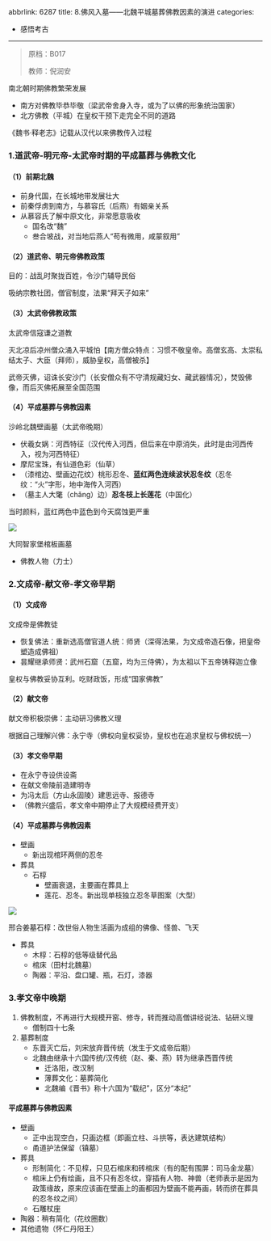 abbrlink: 6287
title: 8.佛风入墓——北魏平城墓葬佛教因素的演进
categories:
  - 感悟考古
---
> 原档：B017
>
> 教师：倪润安

南北朝时期佛教繁荣发展

- 南方对佛教毕恭毕敬（梁武帝舍身入寺，或为了以佛的形象统治国家）
- 北方佛教（平城）在皇权干预下走完全不同的道路

《魏书·释老志》记载从汉代以来佛教传入过程

### 1.道武帝-明元帝-太武帝时期的平成墓葬与佛教文化

#### （1）前期北魏

- 前身代国，在长城地带发展壮大
- 前秦俘虏到南方，与慕容氏（后燕）有姻亲关系
- 从慕容氏了解中原文化，非常愿意吸收
  - 国名改“魏”
  - 叁合坡战，对当地后燕人“苟有微用，咸蒙叙用”

#### （2）道武帝、明元帝佛教政策

目的：战乱时聚拢百姓，令沙门辅导民俗

吸纳宗教社团，僧官制度，法果“拜天子如来”

#### （3）太武帝佛教政策

太武帝信寇谦之道教

灭北凉后凉州僧众涌入平城怕【南方僧众特点：习惯不敬皇帝。高僧玄高、太崇私结太子、大臣（拜师），威胁皇权，高僧被杀】

武帝灭佛，诏诛长安沙门（长安僧众有不守清规藏妇女、藏武器情况），焚毁佛像，而后灭佛拓展至全国范围

#### （4）平成墓葬与佛教因素

沙岭北魏壁画墓（太武帝晚期）

- 伏羲女娲：河西特征（汉代传入河西，但后来在中原消失，此时是由河西传入，视为河西特征）
- 摩尼宝珠，有仙道色彩（仙草）
- （漆棺边、壁画边花纹）桃形忍冬、**蓝红两色连续波状忍冬纹**（忍冬纹：“火”字形，地中海传入河西）
- （墓主人大氅（chǎng）边）**忍冬枝上长莲花**（中国化）

当时颜料，蓝红两色中蓝色到今天腐蚀更严重

![](B017.jpg)

大同智家堡棺板画墓

- 佛教人物（力士）

### 2.文成帝-献文帝-孝文帝早期

#### （1）文成帝

文成帝是佛教徒

- 恢复佛法：重新选高僧官道人统：师贤（深得法果，为文成帝造石像，把皇帝塑造成佛祖）
- 昙耀继承师贤：武州石窟（五窟，均为三侍佛），为太祖以下五帝铸释迦立像

皇权与佛教妥协互利。吃财政饭，形成“国家佛教”

#### （2）献文帝

献文帝积极崇佛：主动研习佛教义理

根据自己理解兴佛：永宁寺（佛权向皇权妥协，皇权也在追求皇权与佛权统一）

#### （3）孝文帝早期

- 在永宁寺设供设斋
- 在献文帝陵前造建明寺
- 为冯太后（方山永固陵）建思远寺、报德寺
- （佛教兴盛后，孝文帝中期停止了大规模经费开支）

#### （4）平成墓葬与佛教因素

- 壁画
  - 新出现棺环两侧的忍冬
- 葬具
  - 石椁
    - 壁画衰退，主要画在葬具上
    - 莲花、忍冬。新出现单枝独立忍冬草图案（大型）

![](B017-1.jpg)

邢合姜墓石椁：改世俗人物生活画为成组的佛像、怪兽、飞天

- 葬具
  - 木椁：石椁的低等级替代品
  - 棺床（田村北魏墓）
  - 陶器：平沿、盘口罐、瓶，石灯，漆器

### 3.孝文帝中晚期

1. 佛教制度，不再进行大规模开窑、修寺，转而推动高僧讲经说法、钻研义理
   - 僧制四十七条
2. 墓葬制度
   - 东晋灭亡后，刘宋放弃晋传统（发生于文成帝后期）
   - 北魏由继承十六国传统/汉传统（赵、秦、燕）转为继承西晋传统
     - 迁洛阳，改汉制
     - 薄葬文化：墓葬简化
     - 北魏编《晋书》称十六国为“载纪”，区分“本纪”

#### 平成墓葬与佛教因素

- 壁画
  - 正中出现空白，只画边框（即画立柱、斗拱等，表达建筑结构）
  - 甬道护法保留（镇墓）
- 葬具
  - 形制简化：不见椁，只见石棺床和砖棺床（有的配有围屏：司马金龙墓）
  - 棺床上仍有绘画，且不只有忍冬纹，穿插有人物、神兽（老师表示是因为政策缘故，原来应该画在壁画上的画都因为壁画不能再画，转而挤在葬具的忍冬纹之间）
  - 石雕杖座
- 陶器：稍有简化（花纹圈数）
- 其他遗物（怀仁丹阳王）

